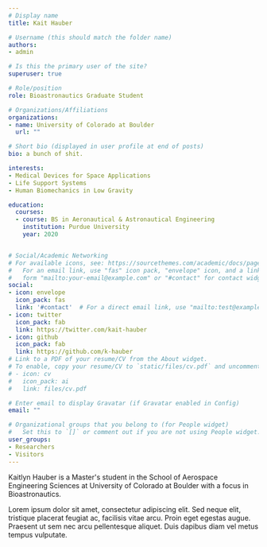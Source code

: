 ```yaml
---
# Display name
title: Kait Hauber

# Username (this should match the folder name)
authors:
- admin

# Is this the primary user of the site?
superuser: true

# Role/position
role: Bioastronautics Graduate Student

# Organizations/Affiliations
organizations:
- name: University of Colorado at Boulder
  url: ""

# Short bio (displayed in user profile at end of posts)
bio: a bunch of shit.

interests:
- Medical Devices for Space Applications
- Life Support Systems
- Human Biomechanics in Low Gravity

education:
  courses:
  - course: BS in Aeronautical & Astronautical Engineering
    institution: Purdue University
    year: 2020


# Social/Academic Networking
# For available icons, see: https://sourcethemes.com/academic/docs/page-builder/#icons
#   For an email link, use "fas" icon pack, "envelope" icon, and a link in the
#   form "mailto:your-email@example.com" or "#contact" for contact widget.
social:
- icon: envelope
  icon_pack: fas
  link: '#contact'  # For a direct email link, use "mailto:test@example.org".
- icon: twitter
  icon_pack: fab
  link: https://twitter.com/kait-hauber
- icon: github
  icon_pack: fab
  link: https://github.com/k-hauber
# Link to a PDF of your resume/CV from the About widget.
# To enable, copy your resume/CV to `static/files/cv.pdf` and uncomment the lines below.
# - icon: cv
#   icon_pack: ai
#   link: files/cv.pdf

# Enter email to display Gravatar (if Gravatar enabled in Config)
email: ""

# Organizational groups that you belong to (for People widget)
#   Set this to `[]` or comment out if you are not using People widget.
user_groups:
- Researchers
- Visitors
---
```


Kaitlyn Hauber is a Master's student in the School of Aerospace Engineering Sciences at University of Colorado at Boulder with a focus in Bioastronautics. 

Lorem ipsum dolor sit amet, consectetur adipiscing elit. Sed neque elit, tristique placerat feugiat ac, facilisis vitae arcu. Proin eget egestas augue. Praesent ut sem nec arcu pellentesque aliquet. Duis dapibus diam vel metus tempus vulputate.
